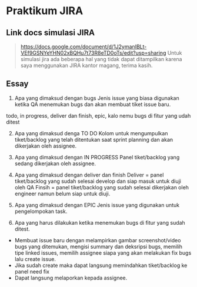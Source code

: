 # Praktikum JIRA

## Link docs simulasi JIRA
> https://docs.google.com/document/d/1J2ymanIBLt-VEf9GSNYeYHN02xBQHu7t73R8eTD0oTs/edit?usp=sharing
Untuk simulasi jira ada beberapa hal yang tidak dapat ditampilkan karena saya menggunakan JIRA kantor magang, terima kasih.

## Essay
1. Apa yang dimaksud dengan bugs
Jenis issue yang biasa digunakan ketika QA menemukan bugs dan akan membuat tiket issue baru.

todo, in progress, deliver dan finish, epic, kalo nemu bugs di fitur yang udah ditest

2. Apa yang dimaksud denga TO DO
Kolom untuk mengumpulkan tiket/backlog yang telah ditentukan saat sprint planning dan akan dikerjakan oleh assignee.

3. Apa yang dimaksud dengan IN PROGRESS
Panel tiket/backlog yang sedang dikerjakan oleh assignee.

4. Apa yang dimaksud dengan deliver dan finish
Deliver = panel tiket/backlog yang sudah selesai develop dan siap masuk untuk diuji oleh QA
Finsih = panel tiket/backlog yang sudah selesai dikerjakan oleh engineer namun belum siap untuk diuji.

5. Apa yang dimaksud dengan EPIC
Jenis issue yang digunakan untuk pengelompokan task.

6. Apa yang harus dilakukan ketika menemukan bugs di fitur yang sudah ditest.
- Membuat issue baru dengan melampirkan gambar screenshot/video bugs yang ditemukan, mengisi summary dan deksripsi bugs, memilih tipe linked issues, memilih assignee siapa yang akan melakukan fix bugs lalu create issue.
- Jika sudah create maka dapat langsung memindahkan tiket/backlog ke panel need fix
- Dapat langsung melaporkan kepada assignee.